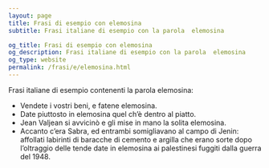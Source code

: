 ```yaml
---
layout: page
title: Frasi di esempio con elemosina 
subtitle: Frasi italiane di esempio con la parola  elemosina

og_title: Frasi di esempio con elemosina 
og_description: Frasi italiane di esempio con la parola  elemosina
og_type: website
permalink: /frasi/e/elemosina.html
---
```


Frasi italiane di esempio contenenti la parola elemosina:


- Vendete i vostri beni, e fatene elemosina.
- Date piuttosto in elemosina quel ch’è dentro al piatto.
- Jean Valjean si avvicinò e gli mise in mano la solita elemosina.
- Accanto c’era Sabra, ed entrambi somigliavano al campo di Jenin: affollati labirinti di baracche di cemento e argilla che erano sorte dopo l’oltraggio delle tende date in elemosina ai palestinesi fuggiti dalla guerra del 1948.
